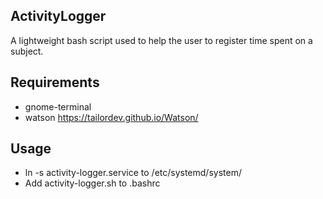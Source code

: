 ## ActivityLogger
A lightweight bash script used to help the user to register time spent on a subject. 

## Requirements
- gnome-terminal
- watson https://tailordev.github.io/Watson/

## Usage
- ln -s activity-logger.service to  /etc/systemd/system/
- Add activity-logger.sh to .bashrc
